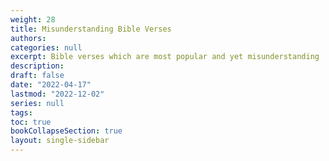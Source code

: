 ```yaml
---
weight: 28
title: Misunderstanding Bible Verses
authors:
categories: null
excerpt: Bible verses which are most popular and yet misunderstanding
description: 
draft: false
date: "2022-04-17"
lastmod: "2022-12-02"
series: null
tags:
toc: true
bookCollapseSection: true
layout: single-sidebar
---
```






